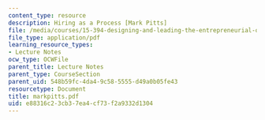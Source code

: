 ```yaml
---
content_type: resource
description: Hiring as a Process [Mark Pitts]
file: /media/courses/15-394-designing-and-leading-the-entrepreneurial-organization-spring-2003/e88316c23cb37ea4cf73f2a9332d1304_markpitts.pdf
file_type: application/pdf
learning_resource_types:
- Lecture Notes
ocw_type: OCWFile
parent_title: Lecture Notes
parent_type: CourseSection
parent_uid: 548b59fc-4da4-9c58-5555-d49a0b05fe43
resourcetype: Document
title: markpitts.pdf
uid: e88316c2-3cb3-7ea4-cf73-f2a9332d1304
---
```

